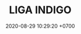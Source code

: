 ---
layout: 
permalink: 
categories: logos
date: 2020-08-29 10:29:20 +0700
title: LIGA INDIGO
tag: 
color: black
background: '#5dI2A6'
maincover: /assets/logos/LIGA-INDIGO.png



---